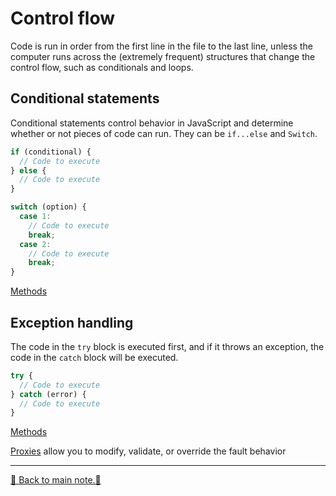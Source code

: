 # Control flow

Code is run in order from the first line in the file to the last line, unless the computer runs across the (extremely frequent) structures that change the control flow, such as conditionals and loops.

## Conditional statements

Conditional statements control behavior in JavaScript and determine whether or not pieces of code can run. They can be `if...else` and `Switch`.

```js
if (conditional) {
  // Code to execute
} else {
  // Code to execute
}

switch (option) {
  case 1:
    // Code to execute
    break;
  case 2:
    // Code to execute
    break;
}
```

[Methods](/code/08-control-flow/conditional-statements.js)

## Exception handling

The code in the `try` block is executed first, and if it throws an exception, the code in the `catch` block will be executed.

```js
try {
  // Code to execute
} catch (error) {
  // Code to execute
}
```

[Methods](/code/08-control-flow/exception-hendling.js)

[Proxies](/code/08-control-flow/proxies.js) allow you to modify, validate, or override the fault behavior

---

[📒 Back to main note.📒](/README.md)
